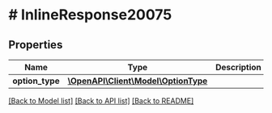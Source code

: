 # # InlineResponse20075

## Properties

Name | Type | Description | Notes
------------ | ------------- | ------------- | -------------
**option_type** | [**\OpenAPI\Client\Model\OptionType**](OptionType.md) |  | [optional]

[[Back to Model list]](../../README.md#models) [[Back to API list]](../../README.md#endpoints) [[Back to README]](../../README.md)
